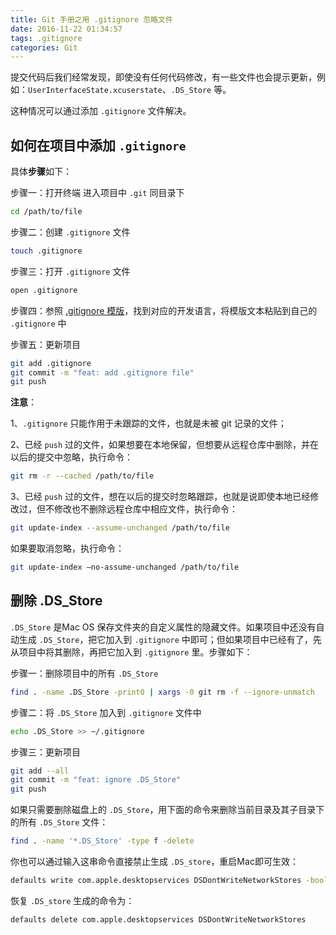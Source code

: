 ```yaml
---
title: Git 手册之用 .gitignore 忽略文件
date: 2016-11-22 01:34:57
tags: .gitignore
categories: Git
---
```


提交代码后我们经常发现，即使没有任何代码修改，有一些文件也会提示更新，例如：`UserInterfaceState.xcuserstate`、`.DS_Store` 等。

这种情况可以通过添加 `.gitignore` 文件解决。

<!--more-->

## 如何在项目中添加 `.gitignore`

具体**步骤**如下：

步骤一：打开终端 进入项目中 `.git` 同目录下
```bash
cd /path/to/file
```

步骤二：创建 `.gitignore` 文件

```bash
touch .gitignore
```

步骤三：打开 `.gitignore` 文件

```bash
open .gitignore
```

步骤四：参照 [.gitignore 模版](https://github.com/github/gitignore)，找到对应的开发语言，将模版文本粘贴到自己的 `.gitignore` 中

步骤五：更新项目

```bash
git add .gitignore
git commit -m "feat: add .gitignore file"
git push
```

**注意**：

1、`.gitignore` 只能作用于未跟踪的文件，也就是未被 git 记录的文件；

2、已经 `push` 过的文件，如果想要在本地保留，但想要从远程仓库中删除，并在以后的提交中忽略，执行命令：

```bash
git rm -r --cached /path/to/file
```

3、已经 `push` 过的文件，想在以后的提交时忽略跟踪，也就是说即使本地已经修改过，但不修改也不删除远程仓库中相应文件，执行命令：

```bash
git update-index --assume-unchanged /path/to/file
```
如果要取消忽略，执行命令：

```bash
git update-index –no-assume-unchanged /path/to/file
```
  

## 删除 .DS_Store

`.DS_Store` 是Mac OS 保存文件夹的自定义属性的隐藏文件。如果项目中还没有自动生成 `.DS_Store`，把它加入到 `.gitignore` 中即可；但如果项目中已经有了，先从项目中将其删除，再把它加入到 `.gitignore` 里。步骤如下：

步骤一：删除项目中的所有 `.DS_Store`

```bash
find . -name .DS_Store -print0 | xargs -0 git rm -f --ignore-unmatch
```

步骤二：将 `.DS_Store` 加入到 `.gitignore` 文件中

```bash
echo .DS_Store >> ~/.gitignore
```

步骤三：更新项目

```bash
git add --all
git commit -m "feat: ignore .DS_Store"
git push
```

如果只需要删除磁盘上的 `.DS_Store`，用下面的命令来删除当前目录及其子目录下的所有 `.DS_Store` 文件：

```bash
find . -name '*.DS_Store' -type f -delete
```

你也可以通过输入这串命令直接禁止生成 `.DS_store`，重启Mac即可生效：

```bash
defaults write com.apple.desktopservices DSDontWriteNetworkStores -bool TRUE
```

恢复 `.DS_store` 生成的命令为：

```bash
defaults delete com.apple.desktopservices DSDontWriteNetworkStores
```